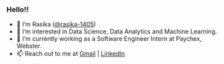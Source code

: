 ### Hello!!

- 👋 I’m Rasika (<a href="https://github.com/rasika-1405">@rasika-1405</a>)
- 👀 I’m interested in Data Science, Data Analytics and Machine Learning.
- 🌱 I’m currently working as a Software Engineer Intern at Paychex, Webster.
- 📫 Reach out to me at <a href="mailto:rasika.sasturkar14@gmail.com">Gmail</a> | <a href="https://www.linkedin.com/in/rasika-sasturkar">LinkedIn</a>

<!-- - 💞️ I’m looking to collaborate on ... -->


<!---
rasika-1405/rasika-1405 is a ✨ special ✨ repository because its `README.md` (this file) appears on your GitHub profile.
You can click the Preview link to take a look at your changes.
--->
